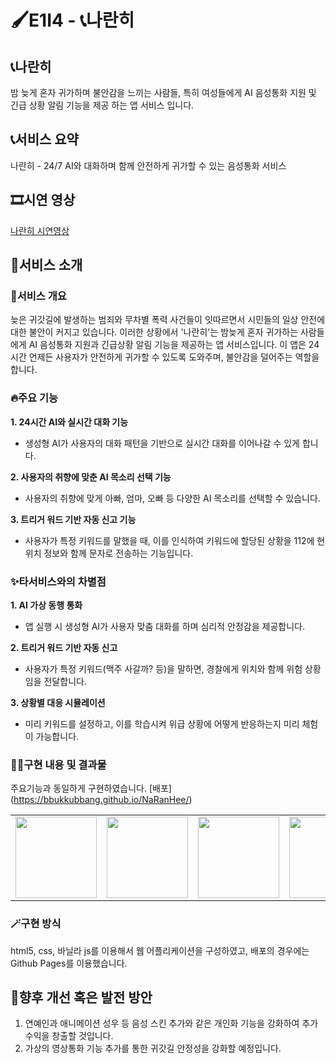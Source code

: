 # 🖌️E1I4 - 📞나란히

## 📞나란히
밤 늦게 혼자 귀가하며 불안감을 느끼는 사람들, 
특히 여성들에게 AI 음성통화 지원 및 긴급 상황 알림 기능을 제공 하는 앱 서비스 입니다.


## 📞서비스 요약
나란히 - 24/7 AI와 대화하며 함께 안전하게 귀가할 수 있는 음성통화 서비스


## 🎞️시연 영상
[나란히 시연영상](https://youtube.com/shorts/VJ4rbfUXJB4?feature=share)


## 🚩서비스 소개
### 🧚서비스 개요

늦은 귀갓길에 발생하는 범죄와 무차별 폭력 사건들이 잇따르면서 시민들의 일상 안전에 대한 불안이 커지고 있습니다. 이러한 상황에서 '나란히'는 밤늦게 혼자 귀가하는 사람들에게 AI 음성통화 지원과 긴급상황 알림 기능을 제공하는 앱 서비스입니다. 이 앱은 24시간 언제든 사용자가 안전하게 귀가할 수 있도록 도와주며, 불안감을 덜어주는 역할을 합니다.

### 🔥주요 기능
**1. 24시간 AI와 실시간 대화 기능**
 - 생성형 AI가 사용자의 대화 패턴을 기반으로 실시간 대화를 이어나갈 수 있게 합니다.

**2. 사용자의 취향에 맞춘 AI 목소리 선택 기능**
 - 사용자의 취향에 맞게 아빠, 엄마, 오빠 등 다양한 AI 목소리를 선택할 수 있습니다.

**3. 트리거 워드 기반 자동 신고 기능**
 - 사용자가 특정 키워드를 말했을 때, 이를 인식하여 키워드에 할당된 상황을 112에 현위치 정보와 함께 문자로 전송하는 기능입니다.



### ✨타서비스와의 차별점

**1. AI 가상 동행 통화**
- 앱 실행 시 생성형 AI가 사용자 맞춤 대화를 하며 심리적 안정감을 제공합니다.

**2. 트리거 워드 기반 자동 신고**
- 사용자가 특정 키워드(맥주 사갈까? 등)을 말하면, 경찰에게 위치와 함께 위험 상황임을 전달합니다.

**3. 상황별 대응 시뮬레이션**
- 미리 키워드를 설정하고, 이를 학습시켜 위급 상황에 어떻게 반응하는지 미리 체험이 가능합니다.


### 🧑‍💻구현 내용 및 결과물
주요기능과 동일하게 구현하였습니다.
[배포] (https://bbukkubbang.github.io/NaRanHee/)

<table>
 <tr>
    <td align="center"><img src="https://private-user-images.githubusercontent.com/134125694/391247846-c27cbac9-4cf3-453b-925c-ced3ed5e4a67.png?jwt=eyJhbGciOiJIUzI1NiIsInR5cCI6IkpXVCJ9.eyJpc3MiOiJnaXRodWIuY29tIiwiYXVkIjoicmF3LmdpdGh1YnVzZXJjb250ZW50LmNvbSIsImtleSI6ImtleTUiLCJleHAiOjE3MzI5OTExNDYsIm5iZiI6MTczMjk5MDg0NiwicGF0aCI6Ii8xMzQxMjU2OTQvMzkxMjQ3ODQ2LWMyN2NiYWM5LTRjZjMtNDUzYi05MjVjLWNlZDNlZDVlNGE2Ny5wbmc_WC1BbXotQWxnb3JpdGhtPUFXUzQtSE1BQy1TSEEyNTYmWC1BbXotQ3JlZGVudGlhbD1BS0lBVkNPRFlMU0E1M1BRSzRaQSUyRjIwMjQxMTMwJTJGdXMtZWFzdC0xJTJGczMlMkZhd3M0X3JlcXVlc3QmWC1BbXotRGF0ZT0yMDI0MTEzMFQxODIwNDZaJlgtQW16LUV4cGlyZXM9MzAwJlgtQW16LVNpZ25hdHVyZT0yMWI4ZTE2YjUzN2FlNDNhMmVlY2Y2YWQ5MGZlOGNjMjQyMzc4Zjk0ODAxNmI3YmU1M2UxZDg4YTVlYzhlZDk1JlgtQW16LVNpZ25lZEhlYWRlcnM9aG9zdCJ9.oDoG4YN04m_04sP9jmflDf7NGTJrj7WbkuKrO6u9BLQ" width="130px;" alt=""></a></td>
   <td align="center"><img src="https://private-user-images.githubusercontent.com/109588606/391265797-9c5b6ee4-1089-4567-bf2d-4fa1d2444788.png?jwt=eyJhbGciOiJIUzI1NiIsInR5cCI6IkpXVCJ9.eyJpc3MiOiJnaXRodWIuY29tIiwiYXVkIjoicmF3LmdpdGh1YnVzZXJjb250ZW50LmNvbSIsImtleSI6ImtleTUiLCJleHAiOjE3MzI5OTIxMjIsIm5iZiI6MTczMjk5MTgyMiwicGF0aCI6Ii8xMDk1ODg2MDYvMzkxMjY1Nzk3LTljNWI2ZWU0LTEwODktNDU2Ny1iZjJkLTRmYTFkMjQ0NDc4OC5wbmc_WC1BbXotQWxnb3JpdGhtPUFXUzQtSE1BQy1TSEEyNTYmWC1BbXotQ3JlZGVudGlhbD1BS0lBVkNPRFlMU0E1M1BRSzRaQSUyRjIwMjQxMTMwJTJGdXMtZWFzdC0xJTJGczMlMkZhd3M0X3JlcXVlc3QmWC1BbXotRGF0ZT0yMDI0MTEzMFQxODM3MDJaJlgtQW16LUV4cGlyZXM9MzAwJlgtQW16LVNpZ25hdHVyZT1mZTFjYjYzNGZjODQyYWQ1M2E5MzY3NjAzYTkwYWUwMGYwMjkyOGVmNDgzNGY3M2Y2ZjNmNDExZTg5ZDQwNWQ2JlgtQW16LVNpZ25lZEhlYWRlcnM9aG9zdCJ9.hUo34bsurJyeQl019a6k-hTvfb2l9apOc3Yfd6ATkNY" width="130px;" alt=""></a></td>
    <td align="center"><img src="https://private-user-images.githubusercontent.com/134125694/391247862-08bab740-6daf-4bef-8079-13f72e21ee56.png?jwt=eyJhbGciOiJIUzI1NiIsInR5cCI6IkpXVCJ9.eyJpc3MiOiJnaXRodWIuY29tIiwiYXVkIjoicmF3LmdpdGh1YnVzZXJjb250ZW50LmNvbSIsImtleSI6ImtleTUiLCJleHAiOjE3MzI5OTExNDYsIm5iZiI6MTczMjk5MDg0NiwicGF0aCI6Ii8xMzQxMjU2OTQvMzkxMjQ3ODYyLTA4YmFiNzQwLTZkYWYtNGJlZi04MDc5LTEzZjcyZTIxZWU1Ni5wbmc_WC1BbXotQWxnb3JpdGhtPUFXUzQtSE1BQy1TSEEyNTYmWC1BbXotQ3JlZGVudGlhbD1BS0lBVkNPRFlMU0E1M1BRSzRaQSUyRjIwMjQxMTMwJTJGdXMtZWFzdC0xJTJGczMlMkZhd3M0X3JlcXVlc3QmWC1BbXotRGF0ZT0yMDI0MTEzMFQxODIwNDZaJlgtQW16LUV4cGlyZXM9MzAwJlgtQW16LVNpZ25hdHVyZT0zOGNlYzU1ZWRiZWQ0YTFlMjUzOWMzMTBmYmY3NDM1N2QzYzhlNWU0MmI5Nzg3N2Q3YTIxNWM3MDkxNzU1NjMwJlgtQW16LVNpZ25lZEhlYWRlcnM9aG9zdCJ9.DFvxtLfZ5J7QXbFMJ5hAiNwyBXHvYnFxqJGETzIKK88" width="130px;" alt=""></a></td>
   <td align="center"><img src="https://private-user-images.githubusercontent.com/134125694/391247865-4ba8f839-41f9-47fb-8349-49da14b249bd.png?jwt=eyJhbGciOiJIUzI1NiIsInR5cCI6IkpXVCJ9.eyJpc3MiOiJnaXRodWIuY29tIiwiYXVkIjoicmF3LmdpdGh1YnVzZXJjb250ZW50LmNvbSIsImtleSI6ImtleTUiLCJleHAiOjE3MzI5OTI0MTAsIm5iZiI6MTczMjk5MjExMCwicGF0aCI6Ii8xMzQxMjU2OTQvMzkxMjQ3ODY1LTRiYThmODM5LTQxZjktNDdmYi04MzQ5LTQ5ZGExNGIyNDliZC5wbmc_WC1BbXotQWxnb3JpdGhtPUFXUzQtSE1BQy1TSEEyNTYmWC1BbXotQ3JlZGVudGlhbD1BS0lBVkNPRFlMU0E1M1BRSzRaQSUyRjIwMjQxMTMwJTJGdXMtZWFzdC0xJTJGczMlMkZhd3M0X3JlcXVlc3QmWC1BbXotRGF0ZT0yMDI0MTEzMFQxODQxNTBaJlgtQW16LUV4cGlyZXM9MzAwJlgtQW16LVNpZ25hdHVyZT0yNjEyNzdlNDI2OTMxMDM4MGIxNDE3YmJiMzY5NzA3NDU1M2E5MWEwYTM1YmJmODk0NmQ3NWMxNzM0ZDZmNjkzJlgtQW16LVNpZ25lZEhlYWRlcnM9aG9zdCJ9.hFEVw1_4SweuDt7blTiWSNzRhNmX8V4F6TX5kUSFBhA" width="130px;" alt=""></a></td>
    <td align="center"><img src="https://private-user-images.githubusercontent.com/109588606/391265802-f8ab94d3-f9bb-4f1e-99a8-9cfba321d06c.png?jwt=eyJhbGciOiJIUzI1NiIsInR5cCI6IkpXVCJ9.eyJpc3MiOiJnaXRodWIuY29tIiwiYXVkIjoicmF3LmdpdGh1YnVzZXJjb250ZW50LmNvbSIsImtleSI6ImtleTUiLCJleHAiOjE3MzI5OTIxMjIsIm5iZiI6MTczMjk5MTgyMiwicGF0aCI6Ii8xMDk1ODg2MDYvMzkxMjY1ODAyLWY4YWI5NGQzLWY5YmItNGYxZS05OWE4LTljZmJhMzIxZDA2Yy5wbmc_WC1BbXotQWxnb3JpdGhtPUFXUzQtSE1BQy1TSEEyNTYmWC1BbXotQ3JlZGVudGlhbD1BS0lBVkNPRFlMU0E1M1BRSzRaQSUyRjIwMjQxMTMwJTJGdXMtZWFzdC0xJTJGczMlMkZhd3M0X3JlcXVlc3QmWC1BbXotRGF0ZT0yMDI0MTEzMFQxODM3MDJaJlgtQW16LUV4cGlyZXM9MzAwJlgtQW16LVNpZ25hdHVyZT0zY2I4ZWJlZjQzMTA3OWY5YmU2NmUyMmE1OGMxMjRiODhjNDdmMDQ5MGRlNDRlMmY3NWQzMzUwM2QzMmZlYmNhJlgtQW16LVNpZ25lZEhlYWRlcnM9aG9zdCJ9.LckYQkP7JEzweQmMgFDNuh0dHV_lfLSNN-WvTcD9EDI" width="130px;" alt=""></a></td>
    <td align="center"><img src="https://private-user-images.githubusercontent.com/109588606/391265800-ede79a50-3d6c-4ece-8192-562fdabedd93.png?jwt=eyJhbGciOiJIUzI1NiIsInR5cCI6IkpXVCJ9.eyJpc3MiOiJnaXRodWIuY29tIiwiYXVkIjoicmF3LmdpdGh1YnVzZXJjb250ZW50LmNvbSIsImtleSI6ImtleTUiLCJleHAiOjE3MzI5OTIxMjIsIm5iZiI6MTczMjk5MTgyMiwicGF0aCI6Ii8xMDk1ODg2MDYvMzkxMjY1ODAwLWVkZTc5YTUwLTNkNmMtNGVjZS04MTkyLTU2MmZkYWJlZGQ5My5wbmc_WC1BbXotQWxnb3JpdGhtPUFXUzQtSE1BQy1TSEEyNTYmWC1BbXotQ3JlZGVudGlhbD1BS0lBVkNPRFlMU0E1M1BRSzRaQSUyRjIwMjQxMTMwJTJGdXMtZWFzdC0xJTJGczMlMkZhd3M0X3JlcXVlc3QmWC1BbXotRGF0ZT0yMDI0MTEzMFQxODM3MDJaJlgtQW16LUV4cGlyZXM9MzAwJlgtQW16LVNpZ25hdHVyZT0yYTMxODQwOTliOGU1ZWVmZmQ0YjAyNzU2NzE1Nzc1YzViNzllMDM4MDFkOTk5ZDUxODlkNjE2MTQ3MThiYmRhJlgtQW16LVNpZ25lZEhlYWRlcnM9aG9zdCJ9.aX1cDYIIu4BKD_HP20beA9FqSuqJLdDPPlv46Be2964" width="130px;" alt=""></a></td>
    <td align="center"><img src="https://private-user-images.githubusercontent.com/109588606/391265803-8cb61ca7-fe06-459c-9937-92e9f0bd93d5.png?jwt=eyJhbGciOiJIUzI1NiIsInR5cCI6IkpXVCJ9.eyJpc3MiOiJnaXRodWIuY29tIiwiYXVkIjoicmF3LmdpdGh1YnVzZXJjb250ZW50LmNvbSIsImtleSI6ImtleTUiLCJleHAiOjE3MzI5OTIxMjIsIm5iZiI6MTczMjk5MTgyMiwicGF0aCI6Ii8xMDk1ODg2MDYvMzkxMjY1ODAzLThjYjYxY2E3LWZlMDYtNDU5Yy05OTM3LTkyZTlmMGJkOTNkNS5wbmc_WC1BbXotQWxnb3JpdGhtPUFXUzQtSE1BQy1TSEEyNTYmWC1BbXotQ3JlZGVudGlhbD1BS0lBVkNPRFlMU0E1M1BRSzRaQSUyRjIwMjQxMTMwJTJGdXMtZWFzdC0xJTJGczMlMkZhd3M0X3JlcXVlc3QmWC1BbXotRGF0ZT0yMDI0MTEzMFQxODM3MDJaJlgtQW16LUV4cGlyZXM9MzAwJlgtQW16LVNpZ25hdHVyZT1lNjlmYzY4MGMwZDhlMWRhM2E3NGU5NzkyNjkzMjgzZmNlZDMxMzNiYTU0ODE4NDJmNzJlOWMwNWZiY2QxMGQ5JlgtQW16LVNpZ25lZEhlYWRlcnM9aG9zdCJ9.VQ8ELoQLPzNWdrT6VH3Spo2zksVGkEeLyRvQ3NBKSp8" width="130px;" alt=""></a></td>
  </tr>
</table>



### 🪄구현 방식

html5, css, 바닐라 js를 이용해서 웹 어플리케이션을 구성하였고, 배포의 경우에는 Github Pages를 이용했습니다.


## 🌟향후 개선 혹은 발전 방안

1. 연예인과 애니메이션 성우 등 음성 스킨 추가와 같은 개인화 기능을 강화하여 추가 수익을 창출할 것입니다.
2. 가상의 영상통화 기능 추가를 통한 귀갓길 안정성을 강화할 예정입니다.

